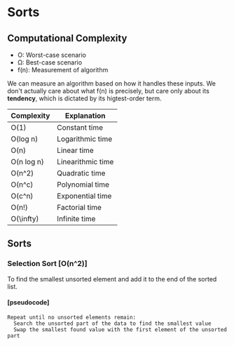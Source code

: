 # Sorts
## Computational Complexity
- O: Worst-case scenario
- Ω: Best-case scenario
- f(n): Measurement of algorithm

We can measure an algorithm based on how it handles these inputs. We don't actually care about what f(n) is precisely, but care only about its **tendency**, which is dictated by its higtest-order term.

| Complexity |    Explanation    |
| ---------- | ----------------- |
| O(1)       | Constant time     |
| O(log n)   | Logarithmic time  |
| O(n)       | Linear time       |
| O(n log n) | Linearithmic time |
| O(n^2)     | Quadratic time    |
| O(n^c)     | Polynomial time   |
| O(c^n)     | Exponential time  |
| O(n!)      | Factorial time    |
| O(\infty)  | Infinite time     |

## Sorts
### Selection Sort [O(n^2)]
To find the smallest unsorted element and add it to the end of the sorted list.

#### [pseudocode]
```
Repeat until no unsorted elements remain:
  Search the unsorted part of the data to find the smallest value
  Swap the smallest found value with the first element of the unsorted part
```
